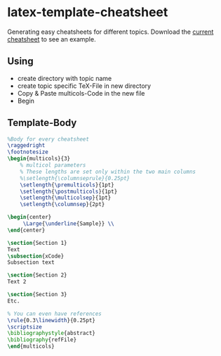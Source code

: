 
# latex-template-cheatsheet

Generating easy cheatsheets for different topics. Download the <a href="https://github.com/michkoll/latex-template-cheatsheet/raw/cheatsheet-forensics/cheatsheet.pdf" target="_blank">current cheatsheet</a> to see an example.

## Using

* create directory with topic name
* create topic specific TeX-File in new directory
* Copy & Paste multicols-Code in the new file
* Begin

## Template-Body

```latex
%Body for every cheatsheet
\raggedright
\footnotesize
\begin{multicols}{3}	
	% multicol parameters
	% These lengths are set only within the two main columns
	%\setlength{\columnseprule}{0.25pt}
	\setlength{\premulticols}{1pt}
	\setlength{\postmulticols}{1pt}
	\setlength{\multicolsep}{1pt}
	\setlength{\columnsep}{2pt}

\begin{center}
     \Large{\underline{Sample}} \\
\end{center}

\section{Section 1}
Text
\subsection{xCode}
Subsection text

\section{Section 2}
Text 2

\section{Section 3}
Etc.

% You can even have references
\rule{0.3\linewidth}{0.25pt}
\scriptsize
\bibliographystyle{abstract}
\bibliography{refFile}
\end{multicols}
```
